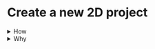 
# Create a new 2D project

<details>
<summary>How</summary>

<img src="https://i.imgur.com/T2iZrmK.png" width=50% align=middle/>

TODO
</details>
<details>
<summary>Why</summary>
TODO
</details>
